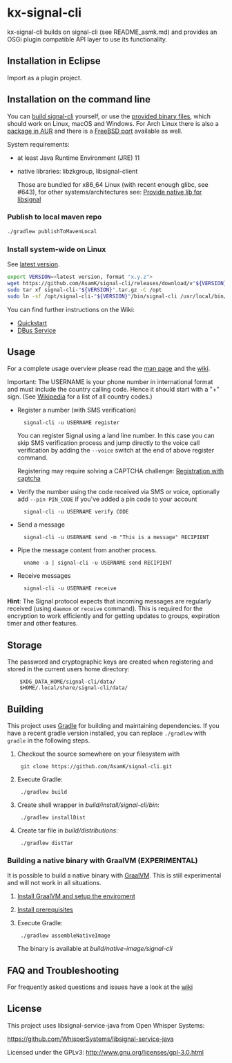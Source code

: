 # kx-signal-cli

kx-signal-cli builds on signal-cli (see README_asmk.md) and provides an OSGi plugin compatible API layer to use its functionality.

## Installation in Eclipse
Import as a plugin project.

## Installation on the command line

You can [build signal-cli](#building) yourself, or use the [provided binary files](https://github.com/AsamK/signal-cli/releases/latest), which should work on Linux, macOS and Windows. For Arch Linux there is also a [package in AUR](https://aur.archlinux.org/packages/signal-cli/) and there is a [FreeBSD port](https://www.freshports.org/net-im/signal-cli) available as well.

System requirements:
- at least Java Runtime Environment (JRE) 11
- native libraries: libzkgroup, libsignal-client

  Those are bundled for x86_64 Linux (with recent enough glibc, see #643), for other systems/architectures see: [Provide native lib for libsignal](https://github.com/AsamK/signal-cli/wiki/Provide-native-lib-for-libsignal)

### Publish to local maven repo

```sh
./gradlew publishToMavenLocal
```

### Install system-wide on Linux
See [latest version](https://github.com/AsamK/signal-cli/releases).
```sh
export VERSION=<latest version, format "x.y.z">
wget https://github.com/AsamK/signal-cli/releases/download/v"${VERSION}"/signal-cli-"${VERSION}".tar.gz
sudo tar xf signal-cli-"${VERSION}".tar.gz -C /opt
sudo ln -sf /opt/signal-cli-"${VERSION}"/bin/signal-cli /usr/local/bin/
```
You can find further instructions on the Wiki:
- [Quickstart](https://github.com/AsamK/signal-cli/wiki/Quickstart)
- [DBus Service](https://github.com/AsamK/signal-cli/wiki/DBus-service)

## Usage

For a complete usage overview please read the [man page](https://github.com/AsamK/signal-cli/blob/master/man/signal-cli.1.adoc) and the [wiki](https://github.com/AsamK/signal-cli/wiki).

Important: The USERNAME is your phone number in international format and must include the country calling code. Hence it should start with a "+" sign. (See [Wikipedia](https://en.wikipedia.org/wiki/List_of_country_calling_codes) for a list of all country codes.)

* Register a number (with SMS verification)

        signal-cli -u USERNAME register

  You can register Signal using a land line number. In this case you can skip SMS verification process and jump directly to the voice call verification by adding the `--voice` switch at the end of above register command.

  Registering may require solving a CAPTCHA challenge: [Registration with captcha](https://github.com/AsamK/signal-cli/wiki/Registration-with-captcha)

* Verify the number using the code received via SMS or voice, optionally add `--pin PIN_CODE` if you've added a pin code to your account

        signal-cli -u USERNAME verify CODE

* Send a message

        signal-cli -u USERNAME send -m "This is a message" RECIPIENT

* Pipe the message content from another process.

        uname -a | signal-cli -u USERNAME send RECIPIENT

* Receive messages

        signal-cli -u USERNAME receive

**Hint**: The Signal protocol expects that incoming messages are regularly received (using `daemon` or `receive` command).
This is required for the encryption to work efficiently and for getting updates to groups, expiration timer and other features.

## Storage

The password and cryptographic keys are created when registering and stored in the current users home directory:

        $XDG_DATA_HOME/signal-cli/data/
        $HOME/.local/share/signal-cli/data/

## Building

This project uses [Gradle](http://gradle.org) for building and maintaining
dependencies. If you have a recent gradle version installed, you can replace `./gradlew` with `gradle` in the following steps.

1. Checkout the source somewhere on your filesystem with

        git clone https://github.com/AsamK/signal-cli.git

2. Execute Gradle:

        ./gradlew build

3. Create shell wrapper in *build/install/signal-cli/bin*:

        ./gradlew installDist

4. Create tar file in *build/distributions*:

        ./gradlew distTar

### Building a native binary with GraalVM (EXPERIMENTAL)

It is possible to build a native binary with [GraalVM](https://www.graalvm.org).
This is still experimental and will not work in all situations.

1. [Install GraalVM and setup the enviroment](https://www.graalvm.org/docs/getting-started/#install-graalvm)
2. [Install prerequisites](https://www.graalvm.org/reference-manual/native-image/#prerequisites)
3. Execute Gradle:

        ./gradlew assembleNativeImage

   The binary is available at *build/native-image/signal-cli*

## FAQ and Troubleshooting
For frequently asked questions and issues have a look at the [wiki](https://github.com/AsamK/signal-cli/wiki/FAQ)

## License

This project uses libsignal-service-java from Open Whisper Systems:

https://github.com/WhisperSystems/libsignal-service-java

Licensed under the GPLv3: http://www.gnu.org/licenses/gpl-3.0.html
